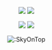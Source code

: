 <p align="center">
  <a href="https://github.com/SkyOnTop"><img src="https://img.shields.io/github/followers/kzxyo?style=for-the-badge"></img></a>
  <a href="https://github.com/SkyOnTop"><img src="https://img.shields.io/github/stars/kzxyo?style=for-the-badge"></img></a>
</p>

<p align="center">
  <a href="https://github.com/SkyOnTop"><img src="https://img.shields.io/badge/python-3670A0?style=for-the-badge&logo=python&logoColor=ffdd54"></a>
  <a href="https://github.com/SkyOnTop"><img src="https://img.shields.io/badge/typescript-%23007ACC.svg?style=for-the-badge&logo=typescript&logoColor=white"></a>
</p>

<p align="center"><img src="https://count.getloli.com/get/@:kzxyo" alt=":SkyOnTop" /></p>
